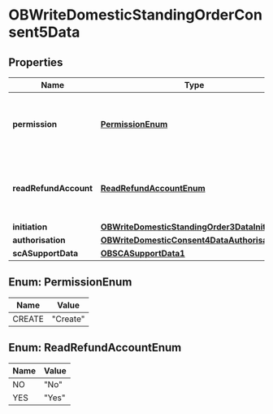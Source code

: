 # OBWriteDomesticStandingOrderConsent5Data

## Properties
Name | Type | Description | Notes
------------ | ------------- | ------------- | -------------
**permission** | [**PermissionEnum**](#PermissionEnum) | Specifies the Open Banking service request types. | 
**readRefundAccount** | [**ReadRefundAccountEnum**](#ReadRefundAccountEnum) | Specifies to share the refund account details with PISP |  [optional]
**initiation** | [**OBWriteDomesticStandingOrder3DataInitiation**](OBWriteDomesticStandingOrder3DataInitiation.md) |  | 
**authorisation** | [**OBWriteDomesticConsent4DataAuthorisation**](OBWriteDomesticConsent4DataAuthorisation.md) |  |  [optional]
**scASupportData** | [**OBSCASupportData1**](OBSCASupportData1.md) |  |  [optional]

<a name="PermissionEnum"></a>
## Enum: PermissionEnum
Name | Value
---- | -----
CREATE | &quot;Create&quot;

<a name="ReadRefundAccountEnum"></a>
## Enum: ReadRefundAccountEnum
Name | Value
---- | -----
NO | &quot;No&quot;
YES | &quot;Yes&quot;
